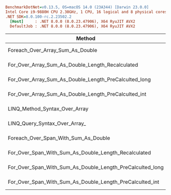 ``` ini

BenchmarkDotNet=v0.13.5, OS=macOS 14.0 (23A344) [Darwin 23.0.0]
Intel Core i9-9880H CPU 2.30GHz, 1 CPU, 16 logical and 8 physical cores
.NET SDK=8.0.100-rc.2.23502.2
  [Host]     : .NET 8.0.0 (8.0.23.47906), X64 RyuJIT AVX2
  DefaultJob : .NET 8.0.0 (8.0.23.47906), X64 RyuJIT AVX2


```
|                                                    Method |      Mean |     Error |    StdDev |
|---------------------------------------------------------- |----------:|----------:|----------:|
|                          Foreach_Over_Array_Sum_As_Double |  6.091 ns | 0.0842 ns | 0.0704 ns |
|          For_Over_Array_Sum_As_Double_Length_Recalculated |  7.386 ns | 0.1503 ns | 0.1954 ns |
|     For_Over_Array_Sum_As_Double_Length_PreCalculted_long |  9.531 ns | 0.1763 ns | 0.1810 ns |
|      For_Over_Array_Sum_As_Double_Length_PreCalculted_int |  7.192 ns | 0.1273 ns | 0.0994 ns |
|                             LINQ_Method_Syntax_Over_Array |  7.343 ns | 0.0634 ns | 0.0529 ns |
|                             LINQ_Query_Syntax_Over_Array_ | 49.376 ns | 0.2477 ns | 0.2196 ns |
|                      Foreach_Over_Span_With_Sum_As_Double |  6.286 ns | 0.0752 ns | 0.0667 ns |
|      For_Over_Span_With_Sum_As_Double_Length_Recalculated |  6.210 ns | 0.0519 ns | 0.0433 ns |
| For_Over_Span_With_Sum_As_Double_Length_PreCalculted_long |  7.443 ns | 0.1337 ns | 0.1185 ns |
|  For_Over_Span_With_Sum_As_Double_Length_PreCalculted_int |  6.743 ns | 0.0477 ns | 0.0446 ns |
